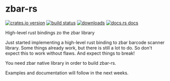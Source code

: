 # zbar-rs
[![crates.io version][1]][2] [![build status][3]][4]
[![downloads][5]][6] [![docs.rs docs][7]][8]

High-level rust bindings zo the zbar library

Just started implementing a high-level rust binding to zbar barcode scanner library.
Some things already work, but there is still a lot to do. So don't expect this to work without flaws.
And expect things to break!

You need zbar native library in order to build zbar-rs.

Examples and documentation will follow in the next weeks.

[1]: https://img.shields.io/crates/v/zbar-rs.svg?style=flat-square
[2]: https://crates.io/crates/zbar-rs
[3]: https://img.shields.io/travis/marhkb/zbar-rs.svg?style=flat-square
[4]: https://travis-ci.org/marhkb/zbar-rs
[5]: https://img.shields.io/crates/d/zbar-rs.svg?style=flat-square
[6]: https://crates.io/crates/zbar-rs
[7]: https://docs.rs/zbar-rs/badge.svg
[8]: https://docs.rs/crate/zbar-rs
